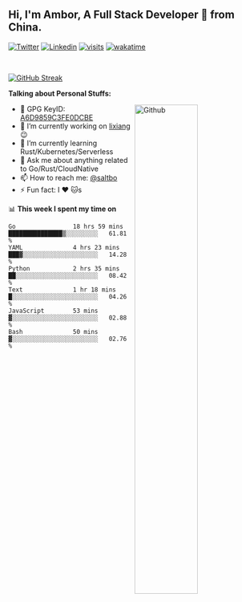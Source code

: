 ## Hi, I'm Ambor, A Full Stack Developer 🚀 from China.

[![Twitter](https://img.shields.io/badge/-saltbo-1ca0f1?style=flat&logo=twitter&logoColor=white)](https://twitter.com/rdsaltbo)
[![Linkedin](https://img.shields.io/badge/-saltbo-blue?style=flat&logo=Linkedin&logoColor=white)](https://www.linkedin.com/in/saltbo/)
[![visits](https://visitor.vercel.app/page/saltbo?color=light-green)](https://github.com/saltbo/)
[![wakatime](https://wakatime.com/badge/user/f82b1c77-faab-48cd-aef5-a12c0aff104b.svg)](https://wakatime.com/@f82b1c77-faab-48cd-aef5-a12c0aff104b)

&nbsp;  

[![GitHub Streak](http://github-readme-streak-stats.herokuapp.com?user=saltbo&hide_border=true&date_format=M%20j%5B%2C%20Y%5D)](https://git.io/streak-stats)

**Talking about Personal Stuffs:**
<!-- Any image aligned to the right. Beware the width  -->
<img width="50%" align="right" alt="Github" src="https://raw.githubusercontent.com/saltbo/saltbo/master/images/git-header.svg" />

- 🤘 GPG KeyID: [A6D9859C3FE0DCBE](https://saltbo.cn/pgp_keys.asc)
- 🔭 I’m currently working on [lixiang](https://www.lixiang.com/) :wink:
- 🌱 I’m currently learning Rust/Kubernetes/Serverless
- 💬 Ask me about anything related to Go/Rust/CloudNative
- 📫 How to reach me: [@saltbo](https://t.me/saltbo)
- ⚡ Fun fact: I :heart: :cat:s


📊 **This week I spent my time on**
<!--START_SECTION:waka-->

```text
Go                18 hrs 59 mins  ███████████████▒░░░░░░░░░   61.81 %
YAML              4 hrs 23 mins   ███▓░░░░░░░░░░░░░░░░░░░░░   14.28 %
Python            2 hrs 35 mins   ██░░░░░░░░░░░░░░░░░░░░░░░   08.42 %
Text              1 hr 18 mins    █░░░░░░░░░░░░░░░░░░░░░░░░   04.26 %
JavaScript        53 mins         ▓░░░░░░░░░░░░░░░░░░░░░░░░   02.88 %
Bash              50 mins         ▓░░░░░░░░░░░░░░░░░░░░░░░░   02.76 %
```

<!--END_SECTION:waka-->
